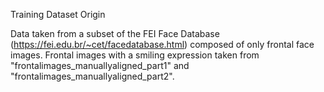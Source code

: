 Training Dataset Origin

Data taken from a subset of the FEI Face Database (https://fei.edu.br/~cet/facedatabase.html) composed of only frontal face images.
Frontal images with a smiling expression taken from "frontalimages_manuallyaligned_part1" and "frontalimages_manuallyaligned_part2".
